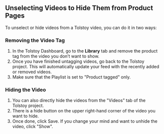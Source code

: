 ## Unselecting Videos to Hide Them from Product Pages

To unselect or hide videos from a Tolstoy video, you can do it in two ways:

### Removing the Video Tag

1. In the Tolstoy Dashboard, go to the **Library** tab and remove the product tag from the video you don’t want to show.
2. Once you have finished untagging videos, go back to the Tolstoy project. This will automatically update your feed with the recently added or removed videos.
3. Make sure that the Playlist is set to "Product tagged" only.

### Hiding the Video

1. You can also directly hide the videos from the "Videos" tab of the Tolstoy project.
2. There is a hide button on the upper right-hand corner of the video you want to hide.
3. Once done, click Save. If you change your mind and want to unhide the video, click "Show".